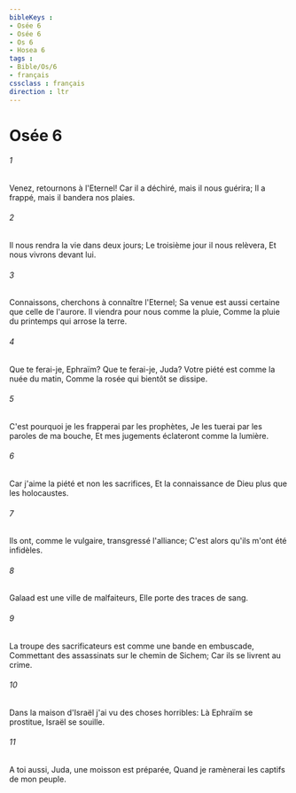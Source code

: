 ```yaml
---
bibleKeys : 
- Osée 6
- Osée 6
- Os 6
- Hosea 6
tags : 
- Bible/Os/6
- français
cssclass : français
direction : ltr
---
```


# Osée 6

###### 1
Venez, retournons à l'Eternel! Car il a déchiré, mais il nous guérira; Il a frappé, mais il bandera nos plaies.
###### 2
Il nous rendra la vie dans deux jours; Le troisième jour il nous relèvera, Et nous vivrons devant lui.
###### 3
Connaissons, cherchons à connaître l'Eternel; Sa venue est aussi certaine que celle de l'aurore. Il viendra pour nous comme la pluie, Comme la pluie du printemps qui arrose la terre.
###### 4
Que te ferai-je, Ephraïm? Que te ferai-je, Juda? Votre piété est comme la nuée du matin, Comme la rosée qui bientôt se dissipe.
###### 5
C'est pourquoi je les frapperai par les prophètes, Je les tuerai par les paroles de ma bouche, Et mes jugements éclateront comme la lumière.
###### 6
Car j'aime la piété et non les sacrifices, Et la connaissance de Dieu plus que les holocaustes.
###### 7
Ils ont, comme le vulgaire, transgressé l'alliance; C'est alors qu'ils m'ont été infidèles.
###### 8
Galaad est une ville de malfaiteurs, Elle porte des traces de sang.
###### 9
La troupe des sacrificateurs est comme une bande en embuscade, Commettant des assassinats sur le chemin de Sichem; Car ils se livrent au crime.
###### 10
Dans la maison d'Israël j'ai vu des choses horribles: Là Ephraïm se prostitue, Israël se souille.
###### 11
A toi aussi, Juda, une moisson est préparée, Quand je ramènerai les captifs de mon peuple.

